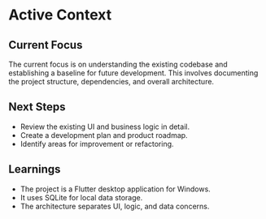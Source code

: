 # Active Context

## Current Focus

The current focus is on understanding the existing codebase and establishing a baseline for future
development. This involves documenting the project structure, dependencies, and overall
architecture.

## Next Steps

- Review the existing UI and business logic in detail.
- Create a development plan and product roadmap.
- Identify areas for improvement or refactoring.

## Learnings

- The project is a Flutter desktop application for Windows.
- It uses SQLite for local data storage.
- The architecture separates UI, logic, and data concerns.
